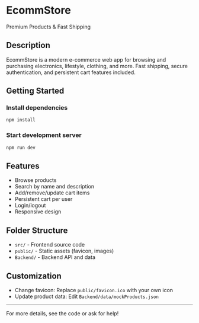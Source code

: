 # EcommStore

Premium Products & Fast Shipping

## Description
EcommStore is a modern e-commerce web app for browsing and purchasing electronics, lifestyle, clothing, and more. Fast shipping, secure authentication, and persistent cart features included.

## Getting Started

### Install dependencies
```sh
npm install
```

### Start development server
```sh
npm run dev
```

## Features
- Browse products
- Search by name and description
- Add/remove/update cart items
- Persistent cart per user
- Login/logout
- Responsive design

## Folder Structure
- `src/` - Frontend source code
- `public/` - Static assets (favicon, images)
- `Backend/` - Backend API and data

## Customization
- Change favicon: Replace `public/favicon.ico` with your own icon
- Update product data: Edit `Backend/data/mockProducts.json`

---

For more details, see the code or ask for help!
